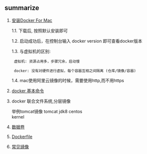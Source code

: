 ## summarize

 1. [安装Docker For Mac](http://docker-cn.com/get-docker)  
 
 
    1.1. 下载后, 按照默认安装即可
    
    1.2. 启动成功后，在控制台输入 docker version 即可查看docker版本
    
    1.3. 与虚拟机的区别: 
    
         虚拟机: 资源占用多，步骤冗余，启动慢
         
         docker: 没有对硬件进行虚拟，每个容器互相之间隔离 (仓库/镜像/容器)
         
    1.4. mac使用阿里云镜像的时候，需要使用http,而不用https
       
 2. [docker 基本命令](https://github.com/ylzyqt/summarize-integration/blob/master/docker/docker_basic.md)
 
 3. docker 联合文件系统,分层镜像
    
    
       举例tomcat镜像
          tomcat 
            jdk8
             centos  
               kernel 
               
 4. [数据卷](https://github.com/ylzyqt/summarize-integration/blob/master/docker/docker_volumns.md)    
 
 
 5. [Dockerfile](https://github.com/ylzyqt/summarize-integration/blob/master/docker/dockerfile.md)         
 
 
 6. [常见镜像](https://github.com/ylzyqt/summarize-integration/blob/master/docker/docker_images.md)
    
    
    
    
                            
              
       
    
    